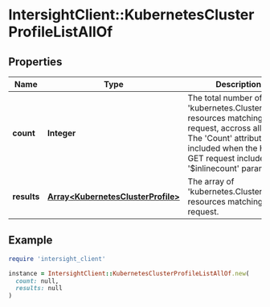 # IntersightClient::KubernetesClusterProfileListAllOf

## Properties

| Name | Type | Description | Notes |
| ---- | ---- | ----------- | ----- |
| **count** | **Integer** | The total number of &#39;kubernetes.ClusterProfile&#39; resources matching the request, accross all pages. The &#39;Count&#39; attribute is included when the HTTP GET request includes the &#39;$inlinecount&#39; parameter. | [optional] |
| **results** | [**Array&lt;KubernetesClusterProfile&gt;**](KubernetesClusterProfile.md) | The array of &#39;kubernetes.ClusterProfile&#39; resources matching the request. | [optional] |

## Example

```ruby
require 'intersight_client'

instance = IntersightClient::KubernetesClusterProfileListAllOf.new(
  count: null,
  results: null
)
```


